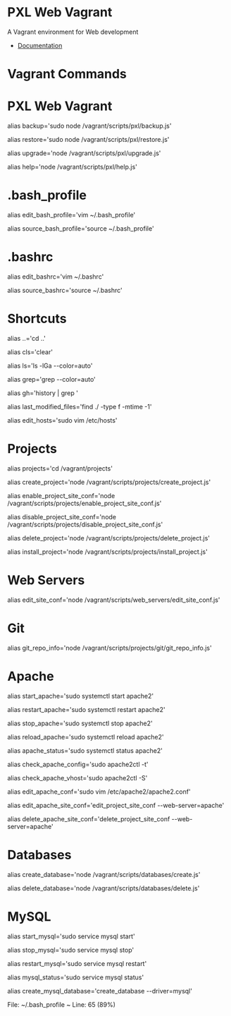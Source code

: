 # PXL Web Vagrant

A Vagrant environment for Web development

<!-- ![](https://pxlbros.github.io/pxl-web-vagrant/assets/gifs/create_apache_site.gif) -->

* [Documentation](https://pxlbros.github.io/pxl-web-vagrant/)


# Vagrant Commands
# PXL Web Vagrant
alias backup='sudo node /vagrant/scripts/pxl/backup.js'

alias restore='sudo node /vagrant/scripts/pxl/restore.js'

alias upgrade='node /vagrant/scripts/pxl/upgrade.js'

alias help='node /vagrant/scripts/pxl/help.js'

# .bash_profile
alias edit_bash_profile='vim ~/.bash_profile'

alias source_bash_profile='source ~/.bash_profile'

# .bashrc

alias edit_bashrc='vim ~/.bashrc'

alias source_bashrc='source ~/.bashrc'

# Shortcuts

alias ..='cd ..'

alias cls='clear'

alias ls='ls -lGa --color=auto'

alias grep='grep --color=auto'

alias gh='history | grep '

alias last_modified_files='find ./ -type f -mtime -1'

alias edit_hosts='sudo vim /etc/hosts'

# Projects

alias projects='cd /vagrant/projects'

alias create_project='node /vagrant/scripts/projects/create_project.js'

alias enable_project_site_conf='node /vagrant/scripts/projects/enable_project_site_conf.js'

alias disable_project_site_conf='node /vagrant/scripts/projects/disable_project_site_conf.js'

alias delete_project='node /vagrant/scripts/projects/delete_project.js'

alias install_project='node /vagrant/scripts/projects/install_project.js'

# Web Servers

alias edit_site_conf='node /vagrant/scripts/web_servers/edit_site_conf.js'

# Git

alias git_repo_info='node /vagrant/scripts/projects/git/git_repo_info.js'

# Apache

alias start_apache='sudo systemctl start apache2'

alias restart_apache='sudo systemctl restart apache2'

alias stop_apache='sudo systemctl stop apache2'

alias reload_apache='sudo systemctl reload apache2'

alias apache_status='sudo systemctl status apache2'

alias check_apache_config='sudo apache2ctl -t'

alias check_apache_vhost='sudo apache2ctl -S'

alias edit_apache_conf='sudo vim /etc/apache2/apache2.conf'

alias edit_apache_site_conf='edit_project_site_conf --web-server=apache'

alias delete_apache_site_conf='delete_project_site_conf --web-server=apache'

# Databases

alias create_database='node /vagrant/scripts/databases/create.js'

alias delete_database='node /vagrant/scripts/databases/delete.js'

# MySQL

alias start_mysql='sudo service mysql start'

alias stop_mysql='sudo service mysql stop'

alias restart_mysql='sudo service mysql restart'

alias mysql_status='sudo service mysql status'

alias create_mysql_database='create_database --driver=mysql' 

File: ~/.bash_profile ~ Line: 65 (89%)
